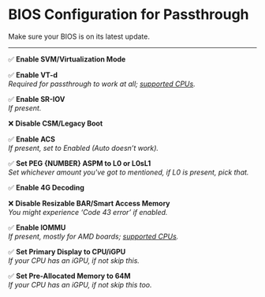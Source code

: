 # BIOS Configuration for Passthrough

Make sure your BIOS is on its latest update.

---

✅ **Enable SVM/Virtualization Mode**

✅ **Enable VT-d**  
_Required for passthrough to work at all; [supported CPUs](https://hsve.cc/supporteddevices)._

✅ **Enable SR-IOV**  
_If present._

❌ **Disable CSM/Legacy Boot**

✅ **Enable ACS**  
_If present, set to Enabled (Auto doesn’t work)._

✅ **Set PEG {NUMBER} ASPM to L0 or L0sL1**  
_Set whichever amount you've got to mentioned, if L0 is present, pick that._

✅ **Enable 4G Decoding**

❌ **Disable Resizable BAR/Smart Access Memory**  
_You might experience ‘Code 43 error’ if enabled._

✅ **Enable IOMMU**  
_If present, mostly for AMD boards; [supported CPUs](https://hsve.cc/supporteddevices)._

✅ **Set Primary Display to CPU/iGPU**  
_If your CPU has an iGPU, if not skip this._

✅ **Set Pre-Allocated Memory to 64M**  
_If your CPU has an iGPU, if not skip this too._
